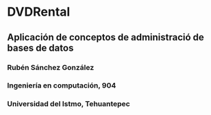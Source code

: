# DVDRental
## Aplicación de conceptos de administració de bases de datos
### Rubén Sánchez González
### Ingeniería en computación, 904
### Universidad del Istmo, Tehuantepec
